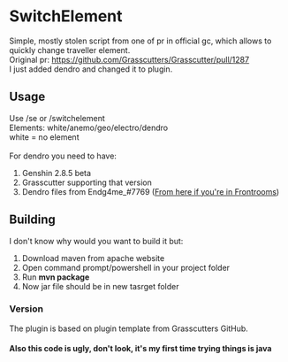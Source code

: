# SwitchElement
Simple, mostly stolen script from one of pr in official gc, which allows to quickly change traveller element.<br>
Original pr: https://github.com/Grasscutters/Grasscutter/pull/1287 <br>
I just added dendro and changed it to plugin.

## Usage
Use /se <element> or /switchelement <element> <br>
Elements: white/anemo/geo/electro/dendro <br>
white = no element <br><br>
For dendro you need to have:
1. Genshin 2.8.5 beta
2. Grasscutter supporting that version
3. Dendro files from Endg4me_#7769 (<a href='https://discord.com/channels/997259363158859786/997566696137175144/998975316779356231'>From here if you're in Frontrooms</a>)

## Building
I don't know why would you want to build it but:
1. Download maven from apache website
2. Open command prompt/powershell in your project folder
3. Run <b>mvn package</b>
4. Now jar file should be in new tasrget folder

### Version
The plugin is based on plugin template from Grasscutters GitHub.

#### Also this code is ugly, don't look, it's my first time trying things is java
